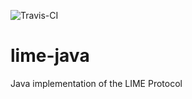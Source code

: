 
![Travis-CI](https://travis-ci.org/takenet/lime-java.svg?branch=master)

# lime-java
Java implementation of the LIME Protocol
